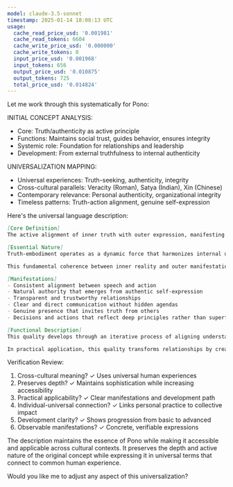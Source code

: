 ```yaml
---
model: claude-3.5-sonnet
timestamp: 2025-01-14 18:08:13 UTC
usage:
  cache_read_price_usd: '0.001981'
  cache_read_tokens: 6604
  cache_write_price_usd: '0.000000'
  cache_write_tokens: 0
  input_price_usd: '0.001968'
  input_tokens: 656
  output_price_usd: '0.010875'
  output_tokens: 725
  total_price_usd: '0.014824'
---
```


Let me work through this systematically for Pono:

INITIAL CONCEPT ANALYSIS:
- Core: Truth/authenticity as active principle
- Functions: Maintains social trust, guides behavior, ensures integrity
- Systemic role: Foundation for relationships and leadership
- Development: From external truthfulness to internal authenticity

UNIVERSALIZATION MAPPING:
- Universal experiences: Truth-seeking, authenticity, integrity
- Cross-cultural parallels: Veracity (Roman), Satya (Indian), Xin (Chinese)
- Contemporary relevance: Personal authenticity, organizational integrity
- Timeless patterns: Truth-action alignment, genuine self-expression

Here's the universal language description:

```markdown
[Core Definition]
The active alignment of inner truth with outer expression, manifesting as unwavering integrity in thought, word, and action. This quality represents the conscious cultivation of authenticity and the consistent choice to embody genuine truth in all dimensions of life.

[Essential Nature]
Truth-embodiment operates as a dynamic force that harmonizes internal understanding with external expression. Unlike passive honesty, it represents an active principle of alignment that permeates all aspects of being and doing. This quality functions as both a compass and a catalyst - guiding authentic action while transforming the actor through its expression.

This fundamental coherence between inner reality and outer manifestation creates a foundation for genuine relationship, effective leadership, and meaningful contribution. It develops through progressive refinement of perception, continuous choice for authenticity, and deepening alignment between understanding and action.

[Manifestations]
- Consistent alignment between speech and action
- Natural authority that emerges from authentic self-expression
- Transparent and trustworthy relationships
- Clear and direct communication without hidden agendas
- Genuine presence that invites truth from others
- Decisions and actions that reflect deep principles rather than superficial concerns

[Functional Description]
This quality develops through an iterative process of aligning understanding with expression. Beginning with basic truthfulness in speech, it progressively deepens into all dimensions of life - thoughts, emotions, relationships, and actions. Each choice for truth strengthens the capacity for greater authenticity, while each authentic expression creates conditions for deeper truth-realization.

In practical application, this quality transforms relationships by creating foundations of genuine trust, enhances leadership through authentic presence, and enables effective collaboration through transparent communication. It manifests as natural authority rather than imposed power, inviting others into greater authenticity through its expression. The result is an environment of mutual trust and genuine connection that enables both individual growth and collective achievement.
```

Verification Review:
1. Cross-cultural meaning? ✓ Uses universal human experiences
2. Preserves depth? ✓ Maintains sophistication while increasing accessibility
3. Practical applicability? ✓ Clear manifestations and development path
4. Individual-universal connection? ✓ Links personal practice to collective impact
5. Development clarity? ✓ Shows progression from basic to advanced
6. Observable manifestations? ✓ Concrete, verifiable expressions

The description maintains the essence of Pono while making it accessible and applicable across cultural contexts. It preserves the depth and active nature of the original concept while expressing it in universal terms that connect to common human experience.

Would you like me to adjust any aspect of this universalization?